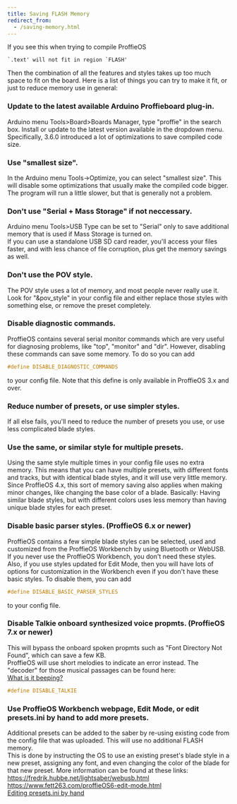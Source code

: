 ```yaml
---
title: Saving FLASH Memory
redirect_from:
  - /saving-memory.html
---
```

If you see this when trying to compile ProffieOS

    `.text' will not fit in region `FLASH'

Then the combination of all the features and styles takes up too much space to fit on the board. Here is a list of things you can try to make it fit, or just to reduce memory use in general:  

### Update to the latest available Arduino Proffieboard plug-in.
Arduino menu Tools>Board>Boards Manager, type "proffie" in the search box. Install or update to the latest version available in the dropdown menu. Specifically, 3.6.0 introduced a lot of optimizations to save compiled code size.

### Use "smallest size".
In the Arduino menu Tools->Optimize, you can select "smallest size". This will disable some optimizations that usually make the compiled code bigger. The program will run a little slower, but that is generally not a problem.

### Don't use "Serial + Mass Storage" if not neccessary.
Arduino menu Tools>USB Type can be set to "Serial" only to save additional memory that is used if Mass Storage is turned on.  
If you can use a standalone USB SD card reader, you'll access your files faster, and with less chance of file corruption, plus get the memory savings as well.  

### Don't use the POV style.
The POV style uses a lot of memory, and most people never really use it. Look for "&pov_style" in your config file and either replace those styles with something else, or remove the preset completely.

### Disable diagnostic commands.
ProffieOS contains several serial monitor commands which are very useful for diagnosing problems, like "top", "monitor" and "dir". However, disabling these commands can save some memory. To do so you can add

```cpp
#define DISABLE_DIAGNOSTIC_COMMANDS
```

to your config file. Note that this define is only available in ProffieOS 3.x and over.

### Reduce number of presets, or use simpler styles.
If all else fails, you'll need to reduce the number of presets you use, or use less complicated blade styles.

### Use the same, or similar style for multiple presets.
Using the same style multiple times in your config file uses no extra memory. This means that you can have multiple presets, with different fonts and tracks, but with identical blade styles, and it will use very little memory. Since ProffieOS 4.x, this sort of memory saving also applies when making minor changes, like changing the base color of a blade. Basically: Having similar blade styles, but with different colors uses less memory than having unique blade styles for each preset.

### Disable basic parser styles.  (ProffieOS 6.x or newer)
ProffieOS contains a few simple blade styles can be selected, used and customized from the ProffieOS Workbench by using Bluetooth or WebUSB.  If you never use the ProffieOS Workbench, you don't need these styles. Also, if you use styles updated for Edit Mode, then you will have lots of options for customization in the Workbench even if you don't have these basic styles. To disable them, you can add
    
```cpp
#define DISABLE_BASIC_PARSER_STYLES
```
to your config file.

### Disable Talkie onboard synthesized voice propmts.  (ProffieOS 7.x or newer)
This will bypass the onboard spoken propmts such as "Font Directory Not Found", which can save a few KB.  
ProffieOS will use short melodies to indicate an error instead. The "decoder" for those musical passages can be found here:  
[What is it beeping?](/troubleshooting/beep_codes.html)

```cpp
#define DISABLE_TALKIE
```

### Use ProffieOS Workbench webpage, Edit Mode, or edit presets.ini by hand to add more presets.
Additional presets can be added to the saber by re-using existing code from the config file that was uploaded.
This will use no additional FLASH memory.  
This is done by instructing the OS to use an existing preset's blade style in a new preset, assigning any font, and even changing the color of the blade for that new preset. More information can be found at these links:  
https://fredrik.hubbe.net/lightsaber/webusb.html  
https://www.fett263.com/proffieOS6-edit-mode.html  
[Editing presets.ini by hand](/howto/editing-presets.ini-by-hand.html)
